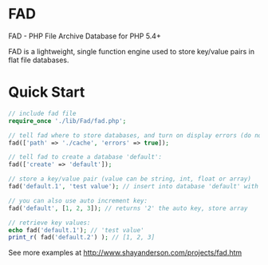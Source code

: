 FAD
===

FAD - PHP File Archive Database for PHP 5.4+

FAD is a lightweight, single function engine used to store key/value pairs in flat file databases.

Quick Start
===
```php
// include fad file 
require_once './lib/Fad/fad.php'; 

// tell fad where to store databases, and turn on display errors (do not use for production servers) 
fad(['path' => './cache', 'errors' => true]); 

// tell fad to create a database 'default': 
fad(['create' => 'default']); 

// store a key/value pair (value can be string, int, float or array) 
fad('default.1', 'test value'); // insert into database 'default' with key '1' 

// you can also use auto increment key: 
fad('default', [1, 2, 3]); // returns '2' the auto key, store array 

// retrieve key values: 
echo fad('default.1'); // 'test value' 
print_r( fad('default.2') ); // [1, 2, 3]
```

See more examples at http://www.shayanderson.com/projects/fad.htm
